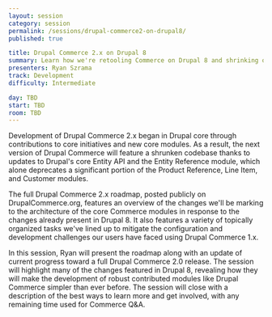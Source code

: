 ```yaml
---
layout: session
category: session
permalink: /sessions/drupal-commerce2-on-drupal8/
published: true

title: Drupal Commerce 2.x on Drupal 8
summary: Learn how we're retooling Commerce on Drupal 8 and shrinking our codebase thanks to new features in Drupal core.
presenters: Ryan Szrama
track: Development
difficulty: Intermediate

day: TBD
start: TBD
room: TBD
---
```


Development of Drupal Commerce 2.x began in Drupal core through contributions to core initiatives and new core modules. As a result, the next version of Drupal Commerce will feature a shrunken codebase thanks to updates to Drupal's core Entity API and the Entity Reference module, which alone deprecates a significant portion of the Product Reference, Line Item, and Customer modules.

The full Drupal Commerce 2.x roadmap, posted publicly on DrupalCommerce.org, features an overview of the changes we'll be marking to the architecture of the core Commerce modules in response to the changes already present in Drupal 8. It also features a variety of topically organized tasks we've lined up to mitigate the configuration and development challenges our users have faced using Drupal Commerce 1.x.

In this session, Ryan will present the roadmap along with an update of current progress toward a full Drupal Commerce 2.0 release. The session will highlight many of the changes featured in Drupal 8, revealing how they will make the development of robust contributed modules like Drupal Commerce simpler than ever before. The session will close with a description of the best ways to learn more and get involved, with any remaining time used for Commerce Q&A.
